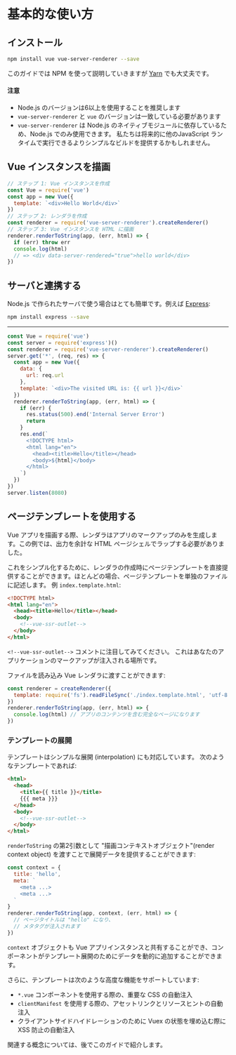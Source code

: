 # 基本的な使い方

## インストール

```bash
npm install vue vue-server-renderer --save
```

このガイドでは NPM を使って説明していきますが [Yarn](https://yarnpkg.com/en/) でも大丈夫です。

#### 注意

- Node.js のバージョンは6以上を使用することを推奨します
- `vue-server-renderer` と `vue` のバージョンは一致している必要があります
- `vue-server-renderer` は Node.js のネイティブモジュールに依存しているため、Node.js でのみ使用できます。 私たちは将来的に他のJavaScript ランタイムで実行できるよりシンプルなビルドを提供するかもしれません。

## Vue インスタンスを描画

```js
// ステップ 1: Vue インスタンスを作成
const Vue = require('vue')
const app = new Vue({
  template: `<div>Hello World</div>`
})
// ステップ 2: レンダラを作成
const renderer = require('vue-server-renderer').createRenderer()
// ステップ 3: Vue インスタンスを HTML に描画
renderer.renderToString(app, (err, html) => {
  if (err) throw err
  console.log(html)
  // => <div data-server-rendered="true">hello world</div>
})
```

## サーバと連携する

Node.js で作られたサーバで使う場合はとても簡単です。例えば [Express](https://expressjs.com/):

```bash
npm install express --save
```

---

```js
const Vue = require('vue')
const server = require('express')()
const renderer = require('vue-server-renderer').createRenderer()
server.get('*', (req, res) => {
  const app = new Vue({
    data: {
      url: req.url
    },
    template: `<div>The visited URL is: {{ url }}</div>`
  })
  renderer.renderToString(app, (err, html) => {
    if (err) {
      res.status(500).end('Internal Server Error')
      return
    }
    res.end(`
      <!DOCTYPE html>
      <html lang="en">
        <head><title>Hello</title></head>
        <body>${html}</body>
      </html>
    `)
  })
})
server.listen(8080)
```

## ページテンプレートを使用する

Vue アプリを描画する際、レンダラはアプリのマークアップのみを生成します。この例では、出力を余計な HTML ページシェルでラップする必要がありました。

これをシンプル化するために、レンダラの作成時にページテンプレートを直接提供することができます。ほとんどの場合、ページテンプレートを単独のファイルに記述します。 例 `index.template.html`:

```html
<!DOCTYPE html>
<html lang="en">
  <head><title>Hello</title></head>
  <body>
    <!--vue-ssr-outlet-->
  </body>
</html>
```

`<!--vue-ssr-outlet-->` コメントに注目してみてください。 これはあなたのアプリケーションのマークアップが注入される場所です。

ファイルを読み込み Vue レンダラに渡すことができます:

```js
const renderer = createRenderer({
  template: require('fs').readFileSync('./index.template.html', 'utf-8')
})
renderer.renderToString(app, (err, html) => {
  console.log(html) // アプリのコンテンツを含む完全なページになります
})
```

### テンプレートの展開

テンプレートはシンプルな展開 (interpolation) にも対応しています。 次のようなテンプレートであれば:

```html
<html>
  <head>
    <title>{{ title }}</title>
    {{{ meta }}}
  </head>
  <body>
    <!--vue-ssr-outlet-->
  </body>
</html>
```

`renderToString` の第2引数として "描画コンテキストオブジェクト"(render context object) を渡すことで展開データを提供することができます:

```js
const context = {
  title: 'hello',
  meta: `
    <meta ...>
    <meta ...>
  `
}
renderer.renderToString(app, context, (err, html) => {
  // ページタイトルは "hello" になり、
  // メタタグが注入されます
})
```

`context` オブジェクトも Vue アプリインスタンスと共有することができ、コンポーネントがテンプレート展開のためにデータを動的に追加することができます。

さらに、テンプレートは次のような高度な機能をサポートしています:

- `*.vue` コンポーネントを使用する際の、重要な CSS の自動注入
- `clientManifest` を使用する際の、アセットリンクとリソースヒントの自動注入
- クライアントサイドハイドレーションのために Vuex の状態を埋め込む際に XSS 防止の自動注入

関連する概念については、後でこのガイドで紹介します。
